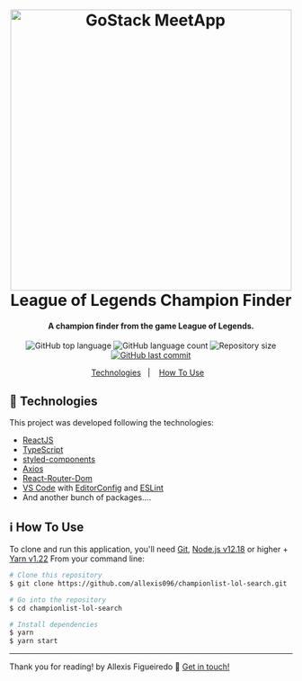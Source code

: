 <h1 align="center">
    <img alt="GoStack MeetApp" width="500" src="https://images.contentstack.io/v3/assets/blt731acb42bb3d1659/bltcfa4652c8d383f56/5e21837f63d1b6503160d39b/Home-page.jpg" />
    <br>
    League of Legends Champion Finder
</h1>

<h4 align="center">
  A champion finder from the game League of Legends.
</h4>
<p align="center">
  <img alt="GitHub top language" src="https://img.shields.io/badge/typescript-91.4%25-blue">

  <img alt="GitHub language count" src="https://img.shields.io/badge/languages-3-blue">

  <img alt="Repository size" src="https://img.shields.io/badge/repo%20size-2.56%20MB-green">
  <a href="https://github.com/allexis096/championlist-lol-search/commits/master">
    <img alt="GitHub last commit" src="https://img.shields.io/badge/last%20commit-july%202020-red">
  </a>
</p>

<p align="center">
  <a href="#rocket-technologies">Technologies</a>&nbsp;&nbsp;&nbsp;|&nbsp;&nbsp;&nbsp;
  <a href="#information_source-how-to-use">How To Use</a>&nbsp;&nbsp;&nbsp;
</p>

## :rocket: Technologies

This project was developed following the technologies:

- [ReactJS](https://reactjs.org/)
- [TypeScript](https://www.typescriptlang.org)
- [styled-components](https://www.styled-components.com/)
- [Axios](https://github.com/axios/axios)
- [React-Router-Dom](https://reactrouter.com/web/guides/quick-start)
- [VS Code][vc] with [EditorConfig][vceditconfig] and [ESLint][vceslint]
- And another bunch of packages....

## :information_source: How To Use

To clone and run this application, you'll need [Git](https://git-scm.com), [Node.js v12.18][nodejs] or higher + [Yarn v1.22][yarn]
From your command line:

```bash
# Clone this repository
$ git clone https://github.com/allexis096/championlist-lol-search.git

# Go into the repository
$ cd championlist-lol-search

# Install dependencies
$ yarn
$ yarn start

```
---

Thank you for reading! by Allexis Figueiredo :wave: [Get in touch!](https://www.linkedin.com/in/allexis-figueiredo/)

[nodejs]: https://nodejs.org/
[yarn]: https://yarnpkg.com/
[vc]: https://code.visualstudio.com/
[vceditconfig]: https://marketplace.visualstudio.com/items?itemName=EditorConfig.EditorConfig
[vceslint]: https://marketplace.visualstudio.com/items?itemName=dbaeumer.vscode-eslint
